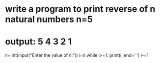 # write a program to print reverse of n natural numbers n=5
# output: 5 4 3 2 1
n= int(input("Enter the value of n:"))
i=n
while i>=1:
    print(i, end=' ')
    i-=1
